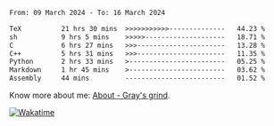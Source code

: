 <!--START_SECTION:waka-->

```txt
From: 09 March 2024 - To: 16 March 2024

TeX          21 hrs 30 mins  >>>>>>>>>>>--------------   44.23 %
sh           9 hrs 5 mins    >>>>>--------------------   18.71 %
C            6 hrs 27 mins   >>>----------------------   13.28 %
C++          5 hrs 31 mins   >>>----------------------   11.35 %
Python       2 hrs 33 mins   >------------------------   05.25 %
Markdown     1 hr 45 mins    >------------------------   03.62 %
Assembly     44 mins         -------------------------   01.52 %
```

<!--END_SECTION:waka-->

<!-- [![grayxu's github stats](https://github-readme-stats.vercel.app/api?username=grayxu&count_private=true&show_icons=true)](https://github.com/grayxu) -->

Know more about me: [About - Gray's grind](https://www.grayxu.cn/).
<p align="left">
  <a href="https://wakatime.com/@grayxu" target="_blank">
    <img alt="Wakatime" src="https://wakatime.com/badge/user/c69eb31e-43a1-463f-8968-c3449e386f57.svg"/>
  </a>
</p>

